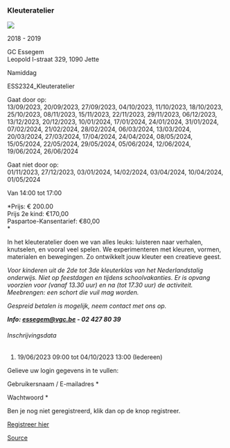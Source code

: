 ### Kleuteratelier

![](https://s3-eu-west-1.amazonaws.com/os-kwdo/prod/vgc/images/activity/648cd73f06eda_Kleuteratelier1.jpg)

2018 - 2019

GC Essegem  
Leopold I-straat 329, 1090 Jette

Namiddag

ESS2324_Kleuteratelier

Gaat door op:  
13/09/2023, 20/09/2023, 27/09/2023, 04/10/2023, 11/10/2023, 18/10/2023, 25/10/2023, 08/11/2023, 15/11/2023, 22/11/2023, 29/11/2023, 06/12/2023, 13/12/2023, 20/12/2023, 10/01/2024, 17/01/2024, 24/01/2024, 31/01/2024, 07/02/2024, 21/02/2024, 28/02/2024, 06/03/2024, 13/03/2024, 20/03/2024, 27/03/2024, 17/04/2024, 24/04/2024, 08/05/2024, 15/05/2024, 22/05/2024, 29/05/2024, 05/06/2024, 12/06/2024, 19/06/2024, 26/06/2024

Gaat niet door op:  
01/11/2023, 27/12/2023, 03/01/2024, 14/02/2024, 03/04/2024, 10/04/2024, 01/05/2024

Van 14:00 tot 17:00

*Prijs: € 200.00  
Prijs 2e kind: €170,00  
Paspartoe-Kansentarief: €80,00  
*

In het kleuteratelier doen we van alles leuks: luisteren naar verhalen, knutselen, en vooral veel spelen. We experimenteren met kleuren, vormen, materialen en bewegingen. Zo ontwikkelt jouw kleuter een creatieve geest.  

*Voor kinderen uit de 2de tot 3de kleuterklas van het Nederlandstalig onderwijs. Niet op feestdagen en tijdens schoolvakanties. Er is opvang voorzien voor (vanaf 13.30 uur) en na (tot 17.30 uur) de activiteit. Meebrengen: een schort die vuil mag worden.*  
  
*Gespreid betalen is mogelijk, neem contact met ons op.*  
  
***Info: [essegem@vgc.be](http://mailto:essegem@vgc.be/) \- 02 427 80 39***  

###### Inschrijvingsdata

1.  19/06/2023 09:00 tot 04/10/2023 13:00 (Iedereen)

Gelieve uw login gegevens in te vullen:

Gebruikersnaam / E-mailadres * 

Wachtwoord * 

  

Ben je nog niet geregistreerd, klik dan op de knop registreer.

[Registreer hier](/registration)

[Source](https://tickets.vgc.be/activity/subscribe/ESS2324_Kleuteratelier)